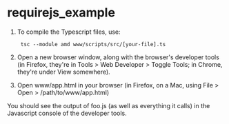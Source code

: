 requirejs_example
=================

1. To compile the Typescript files, use:

		tsc --module amd www/scripts/src/[your-file].ts

2. Open a new browser window, along with the browser's developer tools (in Firefox, they're in Tools > Web Developer > Toggle Tools; in Chrome, they're under View somewhere).

3. Open www/app.html in your browser (in Firefox, on a Mac, using File > Open > /path/to/www/app.html)

You should see the output of foo.js (as well as everything it calls) in the Javascript console of the developer tools.
